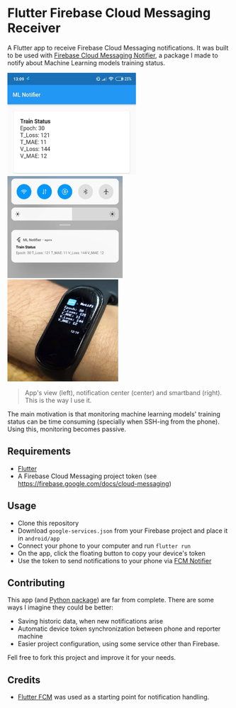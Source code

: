 # Flutter Firebase Cloud Messaging Receiver

A Flutter app to receive Firebase Cloud Messaging notifications. It was built to be used with [Firebase Cloud Messaging Notifier](https://github.com/bryanlincoln/fcm-notifier), a package I made to notify about Machine Learning models training status.

<img src="docs/app.jpg" width="290" height="230"> <img src="docs/notification.jpg" width="260" height="230"> <img src="docs/smartband.jpg" width="250" height="230">

> App's view (left), notification center (center) and smartband (right). This is the way I use it.

The main motivation is that monitoring machine learning models' training status can be time consuming (specially when SSH-ing from the phone). Using this, monitoring becomes passive.

## Requirements

-   [Flutter](https://flutter.dev/)
-   A Firebase Cloud Messaging project token (see https://firebase.google.com/docs/cloud-messaging)

## Usage

-   Clone this repository
-   Download `google-services.json` from your Firebase project and place it in `android/app`
-   Connect your phone to your computer and run `flutter run`
-   On the app, click the floating button to copy your device's token
-   Use the token to send notifications to your phone via [FCM Notifier](https://github.com/bryanlincoln/fcm-notifier)

## Contributing

This app (and [Python package](https://github.com/bryanlincoln/fcm-notifier)) are far from complete. There are some ways I imagine they could be better:

-   Saving historic data, when new notifications arise
-   Automatic device token synchronization between phone and reporter machine
-   Easier project configuration, using some service other than Firebase.

Fell free to fork this project and improve it for your needs.

## Credits

-   [Flutter FCM](https://github.com/Kashifalaliwala/Flutter-FCM) was used as a starting point for notification handling.
